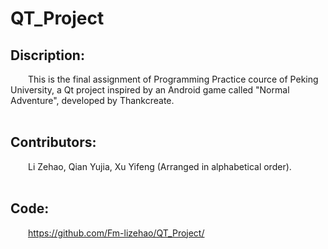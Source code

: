 # QT_Project
## Discription:
&emsp;&emsp;This is the final assignment of Programming Practice cource of Peking University, a Qt project inspired by an Android game called "Normal Adventure", developed by Thankcreate.<br/><br/>
## Contributors:
&emsp;&emsp;Li Zehao, Qian Yujia, Xu Yifeng (Arranged in alphabetical order).<br/><br/>
## Code:
&emsp;&emsp;https://github.com/Fm-lizehao/QT_Project/ <br/><br/>
